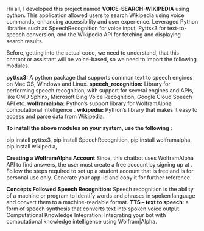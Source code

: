 Hii all, I developed this project named **VOICE-SEARCH-WIKIPEDIA** using python. This application allowed users to search Wikipedia using voice commands, enhancing accessibility and user experience. 
Leveraged Python libraries such as SpeechRecognition for voice input, Pyttsx3 for text-to-speech conversion, and the Wikipedia API for fetching and displaying search results.

Before, getting into the actual code, we need to understand, that this chatbot or assistant will be voice-based, so we need to import the following modules.

**pyttsx3:** A python package that supports common text to speech engines on Mac OS, Windows and Linux.
**speech_recognition:** Library for performing speech recognition, with support for several engines and APIs, like CMU Sphinx, Microsoft Bing Voice Recognition, Google Cloud Speech API etc.
**wolframalpha:** Python’s support library for WolframAlpha computational intelligence .
**wikipedia:** Python’s library that makes it easy to access and parse data from Wikipedia.

**To install the above modules on your system, use the following :**

pip install pyttsx3, 
pip install SpeechRecognition,
pip install wolframalpha,
pip install wikipedia,

**Creating a WolframAlpha Account**
Since, this chatbot uses WolframAlpha API to find answers, the user must create a free account by signing up at . Follow the steps required to set up a student account that is free and is for personal use only. Generate your app-id and copy it for further reference.

**Concepts Followed**
**Speech Recognition:** Speech recognition is the ability of a machine or program to identify words and phrases in spoken language and convert them to a machine-readable format.
**TTS – text to speech**: a form of speech synthesis that converts text into spoken voice output.
Computational Knowledge Integration: Integrating your bot with computational knowledge intelligence using Wolfram|Alpha.

